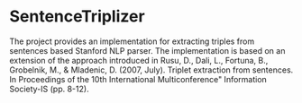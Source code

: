 # SentenceTriplizer

The project provides an implementation for extracting triples from sentences based Stanford NLP parser.
The implementation is based on an extension of the approach introduced in 
Rusu, D., Dali, L., Fortuna, B., Grobelnik, M., & Mladenic, D. (2007, July). Triplet extraction from sentences. In Proceedings of the 10th International Multiconference" Information Society-IS (pp. 8-12).
